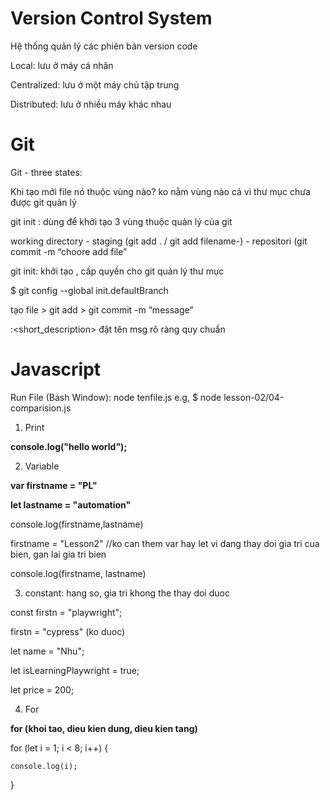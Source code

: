 # Version Control System
Hệ thống quản lý các phiên bản version code

Local: lưu ở máy cá nhân

Centralized: lưu ở một máy chủ tập trung

Distributed: lưu ở nhiều máy khác nhau

# Git
Git - three states: 

Khi tạo mới file nó thuộc vùng nào? ko nằm vùng nào cả vì thư  mục chưa được git quản lý

git init : dùng để khởi tạo 3 vùng thuộc quản lý của git 

working directory - staging (git add . / git add filename-) - repositori (git commit -m “choore add file” 

git init: khởi tạo , cấp quyền cho git quản lý thư mục

$ git config --global init.defaultBranch <name>

tạo file > git add > git commit -m “message”

<type>:<short_description> đặt tên msg rõ ràng quy chuẩn
# Javascript
Run File (Bash Window): node tenfile.js e.g,
$ node lesson-02/04-comparision.js
1. Print

**console.log("hello world");**

2. Variable

**var firstname = "PL"**

**let lastname = "automation"**


console.log(firstname,lastname)

firstname = "Lesson2" //ko can them var hay let vi dang thay doi gia tri cua bien, gan lai gia tri bien

console.log(firstname, lastname)

3. constant: hang so, gia tri khong the thay doi duoc

const firstn = "playwright";

firstn = "cypress" (ko duoc)

let name = "Nhu";

let isLearningPlaywright = true;

let price = 200;

4. For

**for (khoi tao, dieu kien dung, dieu kien tang)**

for (let i = 1; i < 8; i++) {

    console.log(i);
}
